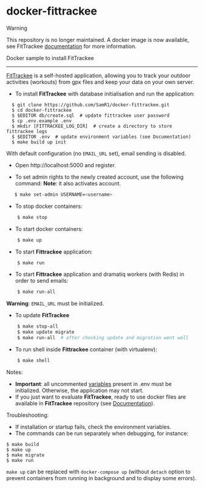 # docker-fittrackee

> [!WARNING]
> This repository is no longer maintained. A docker image is now available, see FitTrackee [documentation](https://samr1.github.io/FitTrackee/en/installation.html) for more information.

Docker sample to install FitTrackee

---

[FitTrackee](https://samr1.github.io/FitTrackee/) is a self-hosted application, allowing you to track your outdoor activities (workouts) from gpx files and keep your data on your own server.

- To install **FitTrackee** with database initialisation and run the application:

```shell
  $ git clone https://github.com/SamR1/docker-fittrackee.git
  $ cd docker-fittrackee
  $ $EDITOR db/create.sql  # update fittrackee user password
  $ cp .env.example .env
  $ mkdir [FITTRACKEE_LOG_DIR]  # create a directory to store fittrackee logs
  $ $EDITOR .env  # update environment variables (see Documentation)
  $ make build up init
```

With default configuration (no `EMAIL_URL` set), email sending is disabled.

- Open http://localhost:5000 and register.

- To set admin rights to the newly created account, use the following command:
  **Note**: it also activates account.

```bash
   $ make set-admin USERNAME=<username>
```

- To stop docker containers:

```bash
    $ make stop
```

- To start docker containers:

```bash
    $ make up
```

- To start **Fittrackee** application:

```bash
    $ make run
```

- To start **Fittrackee** application and dramatiq workers (with Redis) in order to send emails:

```bash
    $ make run-all
```

  **Warning**: `EMAIL_URL` must be initialized.

- To update **FitTrackee**

```bash
    $ make stop-all
    $ make update migrate 
    $ make run-all  # after checking update and migration went well
```

- To run shell inside **Fittrackee** container (with virtualenv):

```bash
    $ make shell
```


Notes:
- **Important**: all uncommented [variables](https://samr1.github.io/FitTrackee/installation.html#environment-variables) present in .env must be initialized. Otherwise, the application may not start.
- If you just want to evaluate **FitTrackee**, ready to use docker files are available in **FitTrackee** repository (see [Documentation](https://samr1.github.io/FitTrackee/installation.html#docker)).

Troubleshooting:
- If installation or startup fails, check the environment variables.  
- The commands can be run separately when debugging, for instance:
```shell
$ make build
$ make up
$ make migrate
$ make run
```

`make up` can be replaced with `docker-compose up` (without `detach` option to prevent containers from running in background and to display some errors).

